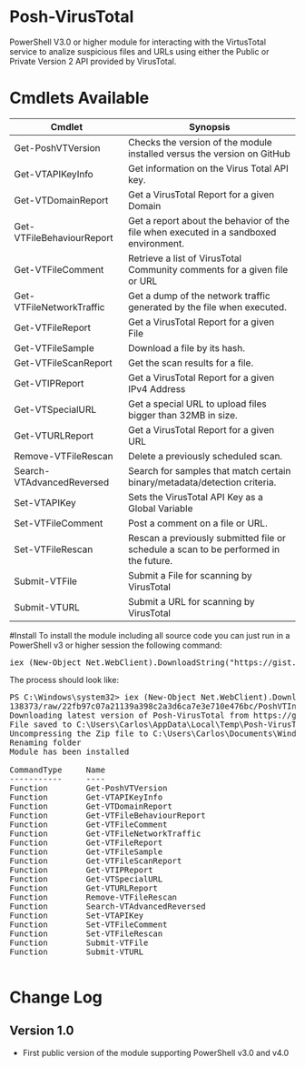 Posh-VirusTotal
===============

PowerShell V3.0 or higher module for interacting with the VirtusTotal service to analize suspicious files and URLs using either the Public or Private Version 2 API provided by VirusTotal.

Cmdlets Available
=================
| Cmdlet                      | Synopsis                                                                               |
|-----------------------------|----------------------------------------------------------------------------------------|
| Get-PoshVTVersion           | Checks the version of the module installed versus the version on GitHub                |
| Get-VTAPIKeyInfo            | Get information on the Virus Total API key.                                            |
| Get-VTDomainReport          | Get a VirusTotal Report for a given Domain                                             |
| Get-VTFileBehaviourReport   | Get a report about the behavior of the file when executed in a sandboxed environment.  |
| Get-VTFileComment           | Retrieve a list of VirusTotal Community comments for a given file or URL               |
| Get-VTFileNetworkTraffic    | Get a dump of the network traffic generated by the file when executed.                 |
| Get-VTFileReport            | Get a VirusTotal Report for a given File                                               |
| Get-VTFileSample            | Download a file by its hash.                                                           |
| Get-VTFileScanReport        | Get the scan results for a file.                                                       |
| Get-VTIPReport              | Get a VirusTotal Report for a given IPv4 Address                                       |
| Get-VTSpecialURL            | Get a special URL to upload files bigger than 32MB in size.                            |
| Get-VTURLReport             | Get a VirusTotal Report for a given URL                                                |
| Remove-VTFileRescan         | Delete a previously scheduled scan.                                                    |
| Search-VTAdvancedReversed   | Search for samples that match certain binary/metadata/detection criteria.              |
| Set-VTAPIKey                | Sets the VirusTotal API Key as a Global Variable                                       |
| Set-VTFileComment           | Post a comment on a file or URL.                                                       |
| Set-VTFileRescan            | Rescan a previously submitted file or schedule a scan to be performed in the future.   |
| Submit-VTFile               | Submit a File for scanning by VirusTotal                                               |
| Submit-VTURL                |Submit a URL for scanning by VirusTotal                                                 |

#Install
To install the module including all source code you can just run in a PowerShell v3 or higher session the following command:
<pre>
iex (New-Object Net.WebClient).DownloadString("https://gist.githubusercontent.com/darkoperator/9138373/raw/22fb97c07a21139a398c2a3d6ca7e3e710e476bc/PoshVTInstall.ps1")
</pre>

The process should look like:
<pre>
PS C:\Windows\system32> iex (New-Object Net.WebClient).DownloadString("https://gist.githubusercontent.com/darkoperator/9
138373/raw/22fb97c07a21139a398c2a3d6ca7e3e710e476bc/PoshVTInstall.ps1")
Downloading latest version of Posh-VirusTotal from https://github.com/darkoperator/Posh-VirusTotal/archive/master.zip
File saved to C:\Users\Carlos\AppData\Local\Temp\Posh-VirusTotal.zip
Uncompressing the Zip file to C:\Users\Carlos\Documents\WindowsPowerShell\Modules
Renaming folder
Module has been installed

CommandType     Name                                               ModuleName
-----------     ----                                               ----------
Function        Get-PoshVTVersion                                  Posh-VirusTotal
Function        Get-VTAPIKeyInfo                                   Posh-VirusTotal
Function        Get-VTDomainReport                                 Posh-VirusTotal
Function        Get-VTFileBehaviourReport                          Posh-VirusTotal
Function        Get-VTFileComment                                  Posh-VirusTotal
Function        Get-VTFileNetworkTraffic                           Posh-VirusTotal
Function        Get-VTFileReport                                   Posh-VirusTotal
Function        Get-VTFileSample                                   Posh-VirusTotal
Function        Get-VTFileScanReport                               Posh-VirusTotal
Function        Get-VTIPReport                                     Posh-VirusTotal
Function        Get-VTSpecialURL                                   Posh-VirusTotal
Function        Get-VTURLReport                                    Posh-VirusTotal
Function        Remove-VTFileRescan                                Posh-VirusTotal
Function        Search-VTAdvancedReversed                          Posh-VirusTotal
Function        Set-VTAPIKey                                       Posh-VirusTotal
Function        Set-VTFileComment                                  Posh-VirusTotal
Function        Set-VTFileRescan                                   Posh-VirusTotal
Function        Submit-VTFile                                      Posh-VirusTotal
Function        Submit-VTURL                                       Posh-VirusTotal

</pre>

# Change Log

## Version 1.0

* First public version of the module supporting PowerShell v3.0 and v4.0
